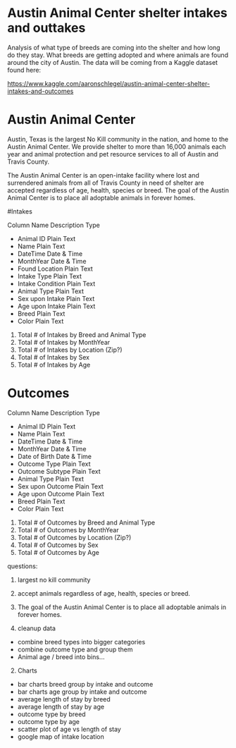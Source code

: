 # Austin Animal Center shelter intakes and outtakes

Analysis of  what type of breeds are coming into the shelter and how long do they stay. What breeds are getting adopted and where animals are found around the city of Austin. The data will be coming from a Kaggle dataset found here: 

https://www.kaggle.com/aaronschlegel/austin-animal-center-shelter-intakes-and-outcomes


# Austin Animal Center
Austin, Texas is the largest No Kill community in the nation, and home to the Austin Animal Center. We provide shelter to more than 16,000 animals each year and animal protection and pet resource services to all of Austin and Travis County.

The Austin Animal Center is an open-intake facility where lost and surrendered animals from all of Travis County in need of shelter are accepted regardless of age, health, species or breed. The goal of the Austin Animal Center is to place all adoptable animals in forever homes.




#Intakes 

Column Name	Description	Type

* Animal ID	 Plain	Text
* Name	Plain Text
* DateTime	Date & Time
* MonthYear	Date & Time
* Found Location	Plain Text
* Intake Type	Plain Text
* Intake Condition	Plain Text
* Animal Type	Plain Text
* Sex upon Intake	Plain Text
* Age upon Intake	Plain Text
* Breed	Plain Text
* Color	Plain Text


1. Total # of Intakes by Breed and Animal Type
2. Total # of Intakes by MonthYear
3. Total # of Intakes by Location (Zip?)
4. Total # of Intakes by Sex
5. Total # of Intakes by Age


# Outcomes
Column Name	Description	Type

* Animal ID	Plain Text
* Name		Plain Text
* DateTime	Date & Time
* MonthYear	Date & Time
* Date of Birth	Date & Time
* Outcome Type	Plain Text
* Outcome Subtype	Plain Text
* Animal Type		Plain Text
* Sex upon Outcome	Plain Text
* Age upon Outcome	Plain Text
* Breed	Plain Text
* Color	Plain Text

1. Total # of Outcomes by Breed and Animal Type
2. Total # of Outcomes by MonthYear
3. Total # of Outcomes by Location (Zip?)
4. Total # of Outcomes by Sex
5. Total # of Outcomes by Age



questions:
1. largest no kill community
2. accept animals regardless of age, health, species or breed. 
3. The goal of the Austin Animal Center is to place all adoptable animals in forever homes.


1. cleanup data
 * combine breed types into bigger categories
 * combine outcome type and group them
 * Animal age / breed into bins...

 2. Charts
 * bar charts breed group by intake and outcome
 * bar charts age group by intake and outcome
 * average length of stay by breed
 * average length of stay by age
 * outcome type by breed
 * outcome type by age
 * scatter plot of age vs length of stay
 * google map of intake location

